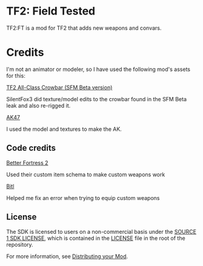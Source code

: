 # TF2: Field Tested

TF2:FT is a mod for TF2 that adds new weapons and convars.

# Credits

I'm not an animator or modeler, so I have used the following mod's assets for this:

[TF2 All-Class Crowbar (SFM Beta version)](https://gamebanana.com/mods/198771)

SilentFox3 did texture/model edits to the crowbar found in the SFM Beta leak and also re-rigged it.

[AK47](https://gamebanana.com/mods/197796)

I used the model and textures to make the AK.




## Code credits

[Better Fortress 2](https://github.com/ALIEN31ITA/Better-Fortress-2)

Used their custom item schema to make custom weapons work

[Bitl](https://github.com/Bitl)

Helped me fix an error when trying to equip custom weapons


## License

The SDK is licensed to users on a non-commercial basis under the [SOURCE 1 SDK LICENSE](LICENSE), which is contained in the [LICENSE](LICENSE) file in the root of the repository.

For more information, see [Distributing your Mod](#markdown-header-distributing-your-mod).
